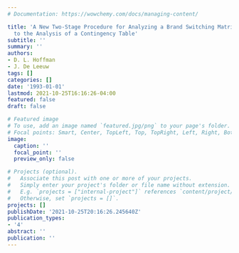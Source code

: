 ```yaml
---
# Documentation: https://wowchemy.com/docs/managing-content/

title: 'A New Two-Stage Procedure for Analyzing a Brand Switching Matrix: One Approach
  to the Analysis of a Contingency Table'
subtitle: ''
summary: ''
authors:
- D. L. Hoffman
- J. De Leeuw
tags: []
categories: []
date: '1993-01-01'
lastmod: 2021-10-25T16:16:26-04:00
featured: false
draft: false

# Featured image
# To use, add an image named `featured.jpg/png` to your page's folder.
# Focal points: Smart, Center, TopLeft, Top, TopRight, Left, Right, BottomLeft, Bottom, BottomRight.
image:
  caption: ''
  focal_point: ''
  preview_only: false

# Projects (optional).
#   Associate this post with one or more of your projects.
#   Simply enter your project's folder or file name without extension.
#   E.g. `projects = ["internal-project"]` references `content/project/deep-learning/index.md`.
#   Otherwise, set `projects = []`.
projects: []
publishDate: '2021-10-25T20:16:26.245640Z'
publication_types:
- '4'
abstract: ''
publication: ''
---
```

